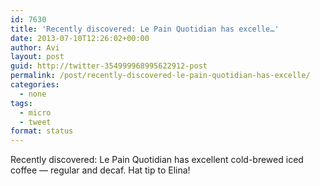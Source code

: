 ```yaml
---
id: 7630
title: 'Recently discovered: Le Pain Quotidian has excelle…'
date: 2013-07-10T12:26:02+00:00
author: Avi
layout: post
guid: http://twitter-354999968995622912-post
permalink: /post/recently-discovered-le-pain-quotidian-has-excelle/
categories:
  - none
tags:
  - micro
  - tweet
format: status
---
```

Recently discovered: Le Pain Quotidian has excellent cold-brewed iced coffee — regular and decaf. Hat tip to Elina!